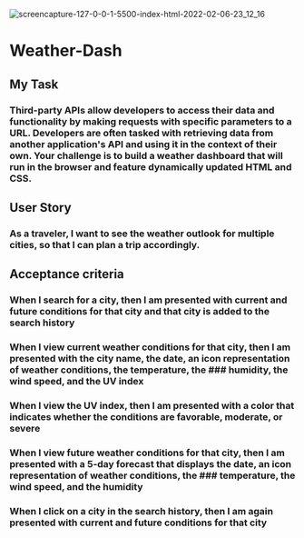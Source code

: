 ![screencapture-127-0-0-1-5500-index-html-2022-02-06-23_12_16](https://user-images.githubusercontent.com/95703604/152728072-815eb5bc-141a-4ace-a7d9-f99b6eaa977e.png)

# Weather-Dash

## My Task

### Third-party APIs allow developers to access their data and functionality by making requests with specific parameters to a URL. Developers are often tasked with retrieving data from another application's API and using it in the context of their own. Your challenge is to build a weather dashboard that will run in the browser and feature dynamically updated HTML and CSS.

## User Story 

### As a traveler, I want to see the weather outlook for multiple cities, so that I can plan a trip accordingly.

## Acceptance criteria

### When I search for a city, then I am presented with current and future conditions for that city and that city is added to the search history
### When I view current weather conditions for that city, then I am presented with the city name, the date, an icon representation of weather conditions, the temperature, the ### humidity, the wind speed, and the UV index
### When I view the UV index, then I am presented with a color that indicates whether the conditions are favorable, moderate, or severe
### When I view future weather conditions for that city, then I am presented with a 5-day forecast that displays the date, an icon representation of weather conditions, the ### temperature, the wind speed, and the humidity
### When I click on a city in the search history, then I am again presented with current and future conditions for that city
